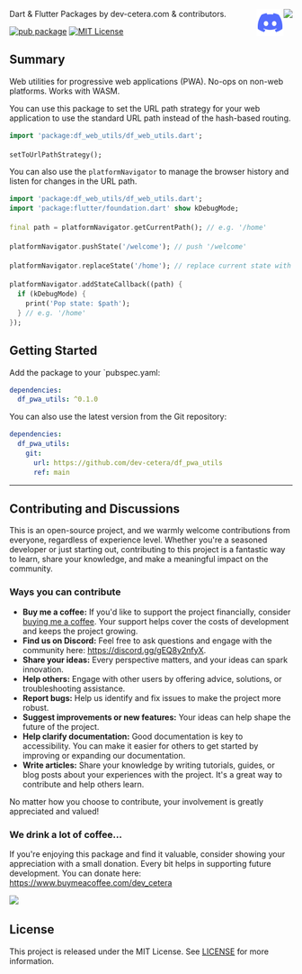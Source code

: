 <a href="https://www.buymeacoffee.com/dev_cetera" target="_blank"><img align="right" src="https://cdn.buymeacoffee.com/buttons/default-orange.png" height="48"></a>
<a href="https://discord.gg/gEQ8y2nfyX" target="_blank"><img align="right" src="https://raw.githubusercontent.com/dev-cetera/resources/refs/heads/main/assets/discord_icon/discord_icon.svg" height="48"></a>

Dart & Flutter Packages by dev-cetera.com & contributors.

[![pub package](https://img.shields.io/pub/v/df_web_utils.svg)](https://pub.dev/packages/df_web_utils)
[![MIT License](https://img.shields.io/badge/License-MIT-blue.svg)](https://raw.githubusercontent.com/dev-cetera/df_web_utils/main/LICENSE)

## Summary

Web utilities for progressive web applications (PWA). No-ops on non-web platforms. Works with WASM.

You can use this package to set the URL path strategy for your web application to use the standard URL path instead of the hash-based routing.

```dart
import 'package:df_web_utils/df_web_utils.dart';

setToUrlPathStrategy();
```

You can also use the `platformNavigator` to manage the browser history and listen for changes in the URL path.

```dart
import 'package:df_web_utils/df_web_utils.dart';
import 'package:flutter/foundation.dart' show kDebugMode;

final path = platformNavigator.getCurrentPath(); // e.g. '/home'

platformNavigator.pushState('/welcome'); // push '/welcome'

platformNavigator.replaceState('/home'); // replace current state with '/home'

platformNavigator.addStateCallback((path) {
  if (kDebugMode) {
    print('Pop state: $path');
  } // e.g. '/home'
});

```

## Getting Started

Add the package to your `pubspec.yaml:

```yaml
dependencies:
  df_pwa_utils: ^0.1.0
```

You can also use the latest version from the Git repository:

```yaml
dependencies:
  df_pwa_utils:
    git:
      url: https://github.com/dev-cetera/df_pwa_utils
      ref: main
```

---

## Contributing and Discussions

This is an open-source project, and we warmly welcome contributions from everyone, regardless of experience level. Whether you're a seasoned developer or just starting out, contributing to this project is a fantastic way to learn, share your knowledge, and make a meaningful impact on the community.

### Ways you can contribute

- **Buy me a coffee:** If you'd like to support the project financially, consider [buying me a coffee](https://www.buymeacoffee.com/dev_cetera). Your support helps cover the costs of development and keeps the project growing.
- **Find us on Discord:** Feel free to ask questions and engage with the community here: https://discord.gg/gEQ8y2nfyX.
- **Share your ideas:** Every perspective matters, and your ideas can spark innovation.
- **Help others:** Engage with other users by offering advice, solutions, or troubleshooting assistance.
- **Report bugs:** Help us identify and fix issues to make the project more robust.
- **Suggest improvements or new features:** Your ideas can help shape the future of the project.
- **Help clarify documentation:** Good documentation is key to accessibility. You can make it easier for others to get started by improving or expanding our documentation.
- **Write articles:** Share your knowledge by writing tutorials, guides, or blog posts about your experiences with the project. It's a great way to contribute and help others learn.

No matter how you choose to contribute, your involvement is greatly appreciated and valued!

### We drink a lot of coffee...

If you're enjoying this package and find it valuable, consider showing your appreciation with a small donation. Every bit helps in supporting future development. You can donate here: https://www.buymeacoffee.com/dev_cetera

<a href="https://www.buymeacoffee.com/dev_cetera" target="_blank"><img src="https://cdn.buymeacoffee.com/buttons/default-orange.png" height="40"></a>

## License

This project is released under the MIT License. See [LICENSE](https://raw.githubusercontent.com/dev-cetera/df_web_utils/main/LICENSE) for more information.
